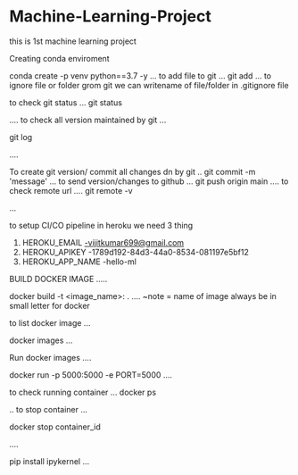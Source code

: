 # Machine-Learning-Project
this is 1st machine learning project







Creating conda enviroment

conda create -p venv python==3.7 -y
...
to add file to git
...
git add <filename>
...
to ignore file or folder grom git we can writename of file/folder in .gitignore file

to check git status
...
git status

....
to check all version maintained by git 
...

git log

....

To create git version/ commit all changes dn by git
..
git commit -m 'message'
...
to send version/changes to github
...
git push origin main
....
to check remote url 
....
git remote -v

...

to setup CI/CO pipeline in heroku we need 3 thing

1. HEROKU_EMAIL -vijitkumar699@gmail.com
2. HEROKU_APIKEY -1789d192-84d3-44a0-8534-081197e5bf12
3. HEROKU_APP_NAME -hello-ml

BUILD DOCKER IMAGE
.....

docker build -t <image_name>:<tagname> .
....
~note = name of image always be in small letter for docker

to list docker image
...

docker images
...

Run docker images
....

docker run -p 5000:5000 -e PORT=5000 <imageid>
....

to check running container 
...
docker ps

..
to stop container 
...

docker stop container_id


....

pip install ipykernel
...
